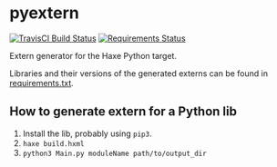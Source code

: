 # pyextern
[![TravisCI Build Status](https://travis-ci.org/andyli/pyextern.svg?branch=master)](https://travis-ci.org/andyli/pyextern) 
[![Requirements Status](https://requires.io/github/andyli/pyextern/requirements.svg?branch=master)](https://requires.io/github/andyli/pyextern/requirements/?branch=master)

Extern generator for the Haxe Python target.

Libraries and their versions of the generated externs can be found in [requirements.txt](requirements.txt).

## How to generate extern for a Python lib

 1. Install the lib, probably using `pip3`.
 2. `haxe build.hxml`
 3. `python3 Main.py moduleName path/to/output_dir`
